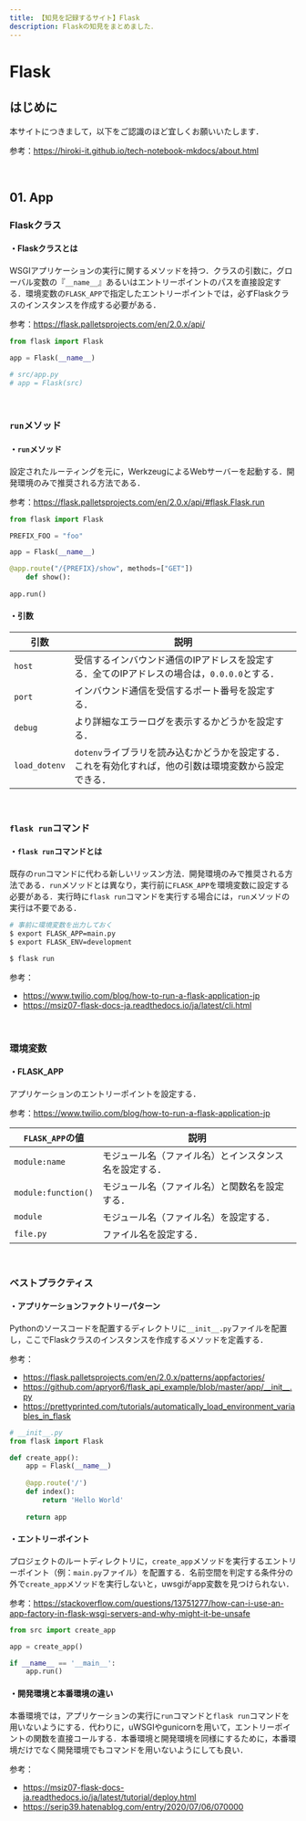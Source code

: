 ```yaml
---
title: 【知見を記録するサイト】Flask
description: Flaskの知見をまとめました．
---
```


# Flask

## はじめに

本サイトにつきまして，以下をご認識のほど宜しくお願いいたします．

参考：https://hiroki-it.github.io/tech-notebook-mkdocs/about.html

<br>

## 01. App

### Flaskクラス

#### ・Flaskクラスとは

WSGIアプリケーションの実行に関するメソッドを持つ．クラスの引数に，グローバル変数の『```__name__```』あるいはエントリーポイントのパスを直接設定する．環境変数の```FLASK_APP```で指定したエントリーポイントでは，必ずFlaskクラスのインスタンスを作成する必要がある．

参考：https://flask.palletsprojects.com/en/2.0.x/api/

```python
from flask import Flask

app = Flask(__name__)

# src/app.py 
# app = Flask(src)
```

<br>

### ```run```メソッド

#### ・```run```メソッド

設定されたルーティングを元に，WerkzeugによるWebサーバーを起動する．開発環境のみで推奨される方法である．

参考：https://flask.palletsprojects.com/en/2.0.x/api/#flask.Flask.run

```python
from flask import Flask

PREFIX_FOO = "foo"

app = Flask(__name__)

@app.route("/{PREFIX}/show", methods=["GET"])
    def show():
        
app.run()
```

#### ・引数

| 引数              | 説明                                                         |
| ----------------- | ------------------------------------------------------------ |
| ```host```        | 受信するインバウンド通信のIPアドレスを設定する．全てのIPアドレスの場合は，```0.0.0.0```とする． |
| ```port```        | インバウンド通信を受信するポート番号を設定する．             |
| ```debug```       | より詳細なエラーログを表示するかどうかを設定する．           |
| ```load_dotenv``` | ```dotenv```ライブラリを読み込むかどうかを設定する．これを有効化すれば，他の引数は環境変数から設定できる． |

<br>

### ```flask run```コマンド

#### ・```flask run```コマンドとは

既存の```run```コマンドに代わる新しいリッスン方法．開発環境のみで推奨される方法である．```run```メソッドとは異なり，実行前に```FLASK_APP```を環境変数に設定する必要がある．実行時に```flask run```コマンドを実行する場合には，```run```メソッドの実行は不要である．

```bash
# 事前に環境変数を出力しておく
$ export FLASK_APP=main.py
$ export FLASK_ENV=development

$ flask run
```

参考：

- https://www.twilio.com/blog/how-to-run-a-flask-application-jp
- https://msiz07-flask-docs-ja.readthedocs.io/ja/latest/cli.html

<br>

### 環境変数

#### ・FLASK_APP

アプリケーションのエントリーポイントを設定する．

参考：https://www.twilio.com/blog/how-to-run-a-flask-application-jp

| ```FLASK_APP```の値     | 説明                                                   |
| ----------------------- | ------------------------------------------------------ |
| ```module:name```       | モジュール名（ファイル名）とインスタンス名を設定する． |
| ```module:function()``` | モジュール名（ファイル名）と関数名を設定する．         |
| ```module```            | モジュール名（ファイル名）を設定する．                 |
| ```file.py```           | ファイル名を設定する．                                 |

<br>

### ベストプラクティス

#### ・アプリケーションファクトリーパターン

Pythonのソースコードを配置するディレクトリに```__init__.py```ファイルを配置し，ここでFlaskクラスのインスタンスを作成するメソッドを定義する．

参考：

- https://flask.palletsprojects.com/en/2.0.x/patterns/appfactories/
- https://github.com/apryor6/flask_api_example/blob/master/app/__init__.py
- https://prettyprinted.com/tutorials/automatically_load_environment_variables_in_flask

```python
# __init__.py
from flask import Flask 

def create_app():
    app = Flask(__name__)
    
    @app.route('/')
    def index():
        return 'Hello World'
    
    return app
```

#### ・エントリーポイント

プロジェクトのルートディレクトリに，```create_app```メソッドを実行するエントリーポイント（例：```main.py```ファイル）を配置する．名前空間を判定する条件分の外で```create_app```メソッドを実行しないと，uwsgiがapp変数を見つけられない．

参考：https://stackoverflow.com/questions/13751277/how-can-i-use-an-app-factory-in-flask-wsgi-servers-and-why-might-it-be-unsafe

```python
from src import create_app

app = create_app()

if __name__ == '__main__':
    app.run()
```

#### ・開発環境と本番環境の違い

本番環境では，アプリケーションの実行に```run```コマンドと```flask run```コマンドを用いないようにする．代わりに，uWSGIやgunicornを用いて，エントリーポイントの関数を直接コールする．本番環境と開発環境を同様にするために，本番環境だけでなく開発環境でもコマンドを用いないようにしても良い．

参考：

- https://msiz07-flask-docs-ja.readthedocs.io/ja/latest/tutorial/deploy.html
- https://serip39.hatenablog.com/entry/2020/07/06/070000

